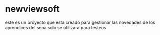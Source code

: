 # newviewsoft
este es un proyecto que esta creado para gestionar las novedades de los aprendices del sena 
solo se utilizara para testeos

